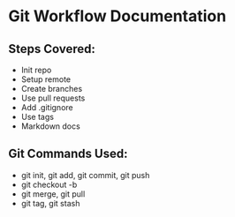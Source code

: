 # Git Workflow Documentation

## Steps Covered:
- Init repo
- Setup remote
- Create branches
- Use pull requests
- Add .gitignore
- Use tags
- Markdown docs

## Git Commands Used:
- git init, git add, git commit, git push
- git checkout -b
- git merge, git pull
- git tag, git stash
